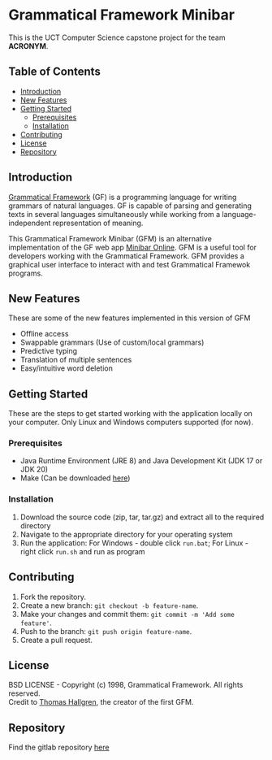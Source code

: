 # Grammatical Framework Minibar

This is the UCT Computer Science capstone project for the team **ACRONYM**.

## Table of Contents

- [Introduction](#introduction)
- [New Features](#new-features)
- [Getting Started](#getting-started)
    - [Prerequisites](#prerequisites)
    - [Installation](#installation)
- [Contributing](#contributing)
- [License](#license)
- [Repository](#repository)

## Introduction

[Grammatical Framework](https://www.grammaticalframework.org/) (GF) is a programming language for writing grammars of
natural languages.
GF is capable of parsing and generating texts in several languages simultaneously while working from a
language-independent representation of meaning.

This Grammatical Framework Minibar (GFM) is an alternative implementation of the GF web
app [Minibar Online](https://cloud.grammaticalframework.org/minibar/minibar.html).
GFM is a useful tool for developers working with the Grammatical Framework. GFM provides a graphical user
interface to interact with and test Grammatical Framewok programs.

## New Features

These are some of the new features implemented in this version of GFM

- Offline access
- Swappable grammars (Use of custom/local grammars)
- Predictive typing
- Translation of multiple sentences
- Easy/intuitive word deletion

## Getting Started

These are the steps to get started working with the application locally on your computer. Only Linux and Windows
computers
supported (for now).

### Prerequisites

- Java Runtime Environment (JRE 8) and Java Development Kit (JDK 17 or JDK 20)
- Make (Can be downloaded [here](https://www.gnu.org/software/make/))

### Installation

1. Download the source code (zip, tar, tar.gz) and extract all to the required directory
2. Navigate to the appropriate directory for your operating system
3. Run the application: For Windows - double click `run.bat`; For Linux - right click `run.sh` and run as program

## Contributing

1. Fork the repository.
2. Create a new branch: `git checkout -b feature-name`.
3. Make your changes and commit them: `git commit -m 'Add some feature'`.
4. Push to the branch: `git push origin feature-name`.
5. Create a pull request.

## License

BSD LICENSE - Copyright (c) 1998, Grammatical Framework. All rights reserved.\
Credit to [Thomas Hallgren](https://cth.altocumulus.org/~hallgren/), the creator of the first GFM.

## Repository

Find the gitlab repository [here](https://gitlab.cs.uct.ac.za/ncbman005/minibar-offline)
